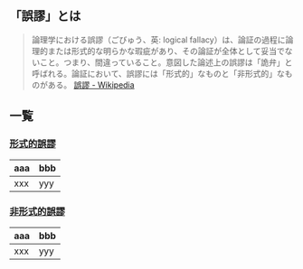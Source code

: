 
## 「誤謬」とは

> 論理学における誤謬（ごびゅう、英: logical fallacy）は、論証の過程に論理的または形式的な明らかな瑕疵があり、その論証が全体として妥当でないこと。つまり、間違っていること。意図した論述上の誤謬は「詭弁」と呼ばれる。論証において、誤謬には「形式的」なものと「非形式的」なものがある。
> [誤謬 - Wikipedia](https://ja.wikipedia.org/wiki/%E8%AA%A4%E8%AC%AC)

## 一覧

### [形式的誤謬](./logical-fallacy/形式的誤謬.md)

|aaa|bbb|
|:--|:--|
|xxx|yyy|

### [非形式的誤謬](./logical-fallacy/非形式的誤謬.md)

|aaa|bbb|
|:--|:--|
|xxx|yyy|


